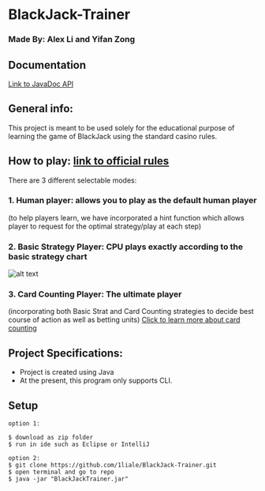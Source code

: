 # BlackJack-Trainer

### Made By: Alex Li and Yifan Zong 

## Documentation
[Link to JavaDoc API](https://1liale.github.io/BlackJack-Trainer/)

## General info:
This project is meant to be used solely for the educational purpose of learning the game of BlackJack
using the standard casino rules. 

## How to play: [link to official rules](https://www.blackjack.org/blackjack-rules/)
There are 3 different selectable modes:
### 1. Human player: allows you to play as the default human player

  (to help players learn, we have incorporated a hint function which allows player to request for the optimal 
  strategy/play at each step)
### 2. Basic Strategy Player: CPU plays exactly according to the basic strategy chart

![alt text](https://www.blackjackapprenticeship.com/wp-content/uploads/2018/08/BJA_Basic_Strategy.jpg)
  
### 3. Card Counting Player: The ultimate player
(incorporating both Basic Strat and Card Counting strategies to decide best course of action as well as betting units)
[Click to learn more about card counting](https://youtu.be/dQw4w9WgXcQ)


## Project Specifications:
- Project is created using Java 
- At the present, this program only supports CLI. 
	
## Setup
```
option 1:

$ download as zip folder
$ run in ide such as Eclipse or IntelliJ   

option 2:
$ git clone https://github.com/1liale/BlackJack-Trainer.git
$ open terminal and go to repo
$ java -jar "BlackJackTrainer.jar"

```
